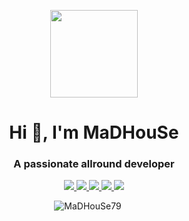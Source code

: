 <p align="center">
    <img width="140" src="https://icons.iconarchive.com/icons/iconarchive/red-orb-alphabet/128/Letter-M-icon.png" />  
    <h1 align="center">Hi 👋, I'm MaDHouSe</h1>
    <h3 align="center">A passionate allround developer </h3>    
</p>

<p align="center">
    <a href="https://github.com/MaDHouSe79/mh-weaponaim/issues">
        <img src="https://img.shields.io/github/issues/MaDHouSe79/mh-weaponaim"/> 
    </a>
    <a href="https://github.com/MaDHouSe79/mh-weaponaim/watchers">
        <img src="https://img.shields.io/github/watchers/MaDHouSe79/mh-weaponaim"/> 
    </a> 
    <a href="https://github.com/MaDHouSe79/mh-weaponaim/network/members">
        <img src="https://img.shields.io/github/forks/MaDHouSe79/mh-weaponaim"/> 
    </a>  
    <a href="https://github.com/MaDHouSe79/mh-weaponaim/stargazers">
        <img src="https://img.shields.io/github/stars/MaDHouSe79/mh-weaponaim?color=white"/> 
    </a>
    <a href="https://github.com/MaDHouSe79/mh-weaponaim/blob/main/LICENSE">
        <img src="https://img.shields.io/github/license/MaDHouSe79/mh-weaponaim?color=black"/> 
    </a>      
</p>

<p align="center">
    <img src="https://komarev.com/ghpvc/?username=MaDHouSe79&label=Profile%20views&color=3464eb&style=for-the-badge&logo=star&abbreviated=true" alt="MaDHouSe79" style="padding-right:20px;" />
</p>
